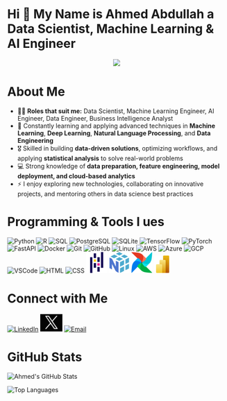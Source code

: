 # Hi 👋 My Name is Ahmed Abdullah a Data Scientist, Machine Learning & AI Engineer
<div align="center">
  <img height="150" src="https://media.giphy.com/media/M9gbBd9nbDrOTu1Mqx/giphy.gif"  />
</div>

# About Me
- 🧑‍💻 **Roles that suit me:** Data Scientist, Machine Learning Engineer, AI Engineer, Data Engineer, Business Intelligence Analyst  
- 🚀 Constantly learning and applying advanced techniques in **Machine Learning**, **Deep Learning**, **Natural Language Processing**, and **Data Engineering**  
- 🎖 Skilled in building **data-driven solutions**, optimizing workflows, and applying **statistical analysis** to solve real-world problems  
- 💻 Strong knowledge of **data preparation, feature engineering, model deployment, and cloud-based analytics**  
- ⚡ I enjoy exploring new technologies, collaborating on innovative projects, and mentoring others in data science best practices  

# Programming & Tools I ues
<!-- skillicons.dev first -->
![Python](https://skillicons.dev/icons?i=python)
![R](https://skillicons.dev/icons?i=r)
![SQL](https://skillicons.dev/icons?i=mysql)
![PostgreSQL](https://skillicons.dev/icons?i=postgresql)
![SQLite](https://skillicons.dev/icons?i=sqlite)
![TensorFlow](https://skillicons.dev/icons?i=tensorflow)
![PyTorch](https://skillicons.dev/icons?i=pytorch)
![FastAPI](https://skillicons.dev/icons?i=fastapi)
![Docker](https://skillicons.dev/icons?i=docker)
![Git](https://skillicons.dev/icons?i=git)
![GitHub](https://skillicons.dev/icons?i=github)
![Linux](https://skillicons.dev/icons?i=linux)
![AWS](https://skillicons.dev/icons?i=aws)
![Azure](https://skillicons.dev/icons?i=azure)
![GCP](https://skillicons.dev/icons?i=gcp)
![VSCode](https://skillicons.dev/icons?i=vscode)
![HTML](https://skillicons.dev/icons?i=html)
![CSS](https://skillicons.dev/icons?i=css)
<img src="https://raw.githubusercontent.com/devicons/devicon/master/icons/pandas/pandas-original.svg" height="48" alt="Pandas" />
<img src="https://raw.githubusercontent.com/devicons/devicon/master/icons/numpy/numpy-original.svg" height="48" alt="NumPy" />
<img src="https://raw.githubusercontent.com/devicons/devicon/master/icons/apacheairflow/apacheairflow-original.svg" height="48" alt="Airflow" />
<img src="https://raw.githubusercontent.com/DSAhmed7/DSAhmed7/main/Power_BI_Logo.png" height="40" alt="X" />

# Connect with Me
[![LinkedIn](https://skillicons.dev/icons?i=linkedin)](https://www.linkedin.com/in/ahmed-abdullah-17822210a)
[<img src="https://raw.githubusercontent.com/DSAhmed7/DSAhmed7/main/x-logo.png" height="40" alt="X" />](https://x.com/kyv_9?s=21&t=Ri5I06ZjOiFzSh-yCd8snA)
[![Email](https://skillicons.dev/icons?i=gmail)](mailto:ahmedalenzi010@gmail.com)

# GitHub Stats
![Ahmed's GitHub Stats](https://github-readme-stats.vercel.app/api?username=DSAhmed7&show_icons=true&theme=tokyonight)

![Top Languages](https://github-readme-stats.vercel.app/api/top-langs/?username=DSAhmed7&layout=compact&theme=tokyonight)

